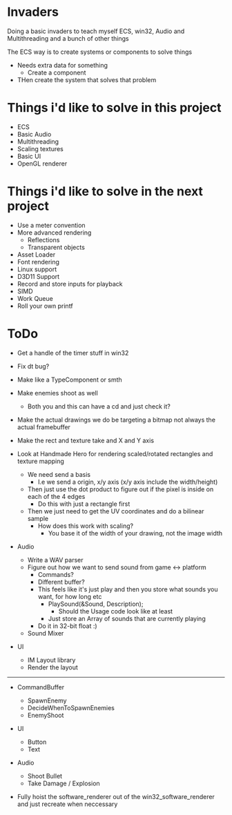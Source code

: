 # Invaders
Doing a basic invaders to teach myself ECS, win32, Audio and Multithreading and a bunch of other things

The ECS way is to create systems or components to solve things
* Needs extra data for something
    * Create a component
* THen create the system that solves that problem

# Things i'd like to solve in this project
* ECS
* Basic Audio
* Multithreading
* Scaling textures
* Basic UI
* OpenGL renderer


# Things i'd like to solve in the next project
* Use a meter convention
* More advanced rendering
    * Reflections
    * Transparent objects
* Asset Loader
* Font rendering
* Linux support
* D3D11 Support
* Record and store inputs for playback
* SIMD
* Work Queue
* Roll your own printf


# ToDo
* Get a handle of the timer stuff in win32
* Fix dt bug?
* Make like a TypeComponent or smth
* Make enemies shoot as well
    * Both you and this can have a cd and just check it?
* Make the actual drawings we do be targeting a bitmap not always the actual framebuffer
* Make the rect and texture take and X and Y axis

* Look at Handmade Hero for rendering scaled/rotated rectangles and texture mapping
    * We need send a basis
      * I.e we send a origin, x/y axis (x/y axis include the width/height)
    * Then just use the dot product to figure out if the pixel is inside on each of the 4 edges
        * Do this with just a rectangle first
    * Then we just need to get the UV coordinates and do a bilinear sample
        * How does this work with scaling?
            * You base it of the width of your drawing, not the image width

* Audio
    * Write a WAV parser
    * Figure out how we want to send sound from game <-> platform
        * Commands?
        * Different buffer?
        * This feels like it's just play and then you store what sounds you want, for how long etc
            * PlaySound(&Sound, Description);
                * Should the Usage code look like at least
            * Just store an Array of sounds that are currently playing
        * Do it in 32-bit float :)
    * Sound Mixer

* UI
    * IM Layout library
    * Render the layout


----
* CommandBuffer
    * SpawnEnemy
    * DecideWhenToSpawnEnemies
    * EnemyShoot

* UI
    * Button
    * Text

* Audio
    * Shoot Bullet
    * Take Damage / Explosion


* Fully hoist the software_renderer out of the win32_software_renderer and just recreate when neccessary
